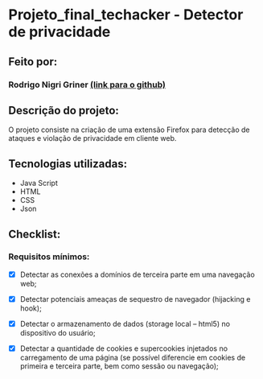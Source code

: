 # Projeto_final_techacker - Detector de privacidade

## Feito por:
### Rodrigo Nigri Griner [(link para o github)](https://github.com/rodrigonigri)

## Descrição do projeto:
O projeto consiste na criação de uma extensão Firefox para detecção de ataques e violação de privacidade em cliente web.

## Tecnologias utilizadas:
- Java Script
- HTML
- CSS
- Json

## Checklist:
### Requisitos mínimos:
- [x] Detectar as conexões a domínios de terceira parte em uma navegação web;
- [x] Detectar potenciais ameaças de sequestro de navegador (hijacking e hook);
- [x] Detectar o armazenamento de dados (storage local – html5) no dispositivo do usuário;
- [x] Detectar a quantidade de cookies e supercookies injetados no carregamento de uma página (se possível diferencie em cookies de primeira e terceira parte, bem como sessão ou navegação);

